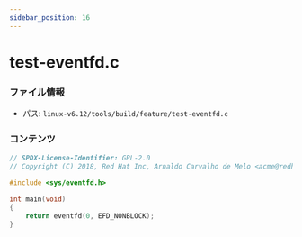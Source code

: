 ```yaml
---
sidebar_position: 16
---
```

# test-eventfd.c

### ファイル情報

- パス: `linux-v6.12/tools/build/feature/test-eventfd.c`

### コンテンツ

```c
// SPDX-License-Identifier: GPL-2.0
// Copyright (C) 2018, Red Hat Inc, Arnaldo Carvalho de Melo <acme@redhat.com>

#include <sys/eventfd.h>

int main(void)
{
	return eventfd(0, EFD_NONBLOCK);
}

```
